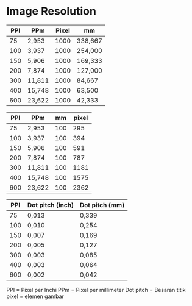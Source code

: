 # Image Resolution

| PPI | PPm    | Pixel | mm      | 
|-----|--------|-------|---------| 
| 75  | 2,953  | 1000  | 338,667 | 
| 100 | 3,937  | 1000  | 254,000 | 
| 150 | 5,906  | 1000  | 169,333 | 
| 200 | 7,874  | 1000  | 127,000 | 
| 300 | 11,811 | 1000  | 84,667  | 
| 400 | 15,748 | 1000  | 63,500  | 
| 600 | 23,622 | 1000  | 42,333  | 


| PPI | PPm    | mm  | pixel |  
|-----|--------|-----|-------| 
| 75  | 2,953  | 100 | 295   | 
| 100 | 3,937  | 100 | 394   | 
| 150 | 5,906  | 100 | 591   | 
| 200 | 7,874  | 100 | 787   | 
| 300 | 11,811 | 100 | 1181  | 
| 400 | 15,748 | 100 | 1575  | 
| 600 | 23,622 | 100 | 2362  | 


| PPI | Dot pitch (inch) | Dot pitch (mm) | 
|-----|------------------|----------------| 
| 75  | 0,013            | 0,339          | 
| 100 | 0,010            | 0,254          | 
| 150 | 0,007            | 0,169          | 
| 200 | 0,005            | 0,127          | 
| 300 | 0,003            | 0,085          | 
| 400 | 0,003            | 0,064          | 
| 600 | 0,002            | 0,042          | 


PPI = Pixel per Inchi
PPm = Pixel per millimeter
Dot pitch = Besaran titik
pixel = elemen gambar
